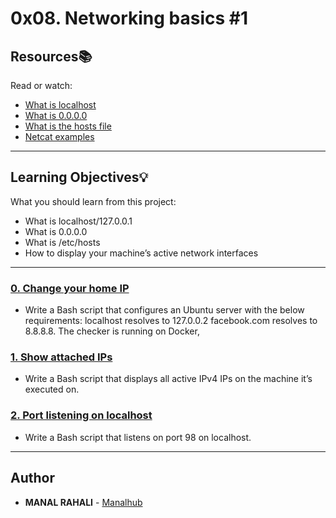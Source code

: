 # 0x08. Networking basics #1

## Resources:books:
Read or watch:
* [What is localhost](https://intranet.hbtn.io/rltoken/7SedZ8ILSQulYf7xzSbraQ)
* [What is 0.0.0.0](https://intranet.hbtn.io/rltoken/n5IFAt_OWGJtGW33t7Jfag)
* [What is the hosts file](https://intranet.hbtn.io/rltoken/21l3Uqizr3LpA1ZGrYPg3g)
* [Netcat examples](https://intranet.hbtn.io/rltoken/uMleIIzkRoR2w8EkwItSEg)

---
## Learning Objectives:bulb:
What you should learn from this project:

* What is localhost/127.0.0.1
* What is 0.0.0.0
* What is /etc/hosts
* How to display your machine’s active network interfaces

---

### [0. Change your home IP](./0-change_your_home_IP)
* Write a Bash script that configures an Ubuntu server with the below requirements:
	localhost resolves to 127.0.0.2
	facebook.com resolves to 8.8.8.8.
	The checker is running on Docker,

### [1. Show attached IPs](./1-show_attached_IPs)
* Write a Bash script that displays all active IPv4 IPs on the machine it’s executed on.


### [2. Port listening on localhost](./2-port_listening_on_localhost)
* Write a Bash script that listens on port 98 on localhost.

---

## Author
* **MANAL RAHALI** - [Manalhub](https://github.com/Manalhub)
